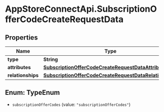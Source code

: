 # AppStoreConnectApi.SubscriptionOfferCodeCreateRequestData

## Properties

Name | Type | Description | Notes
------------ | ------------- | ------------- | -------------
**type** | **String** |  | 
**attributes** | [**SubscriptionOfferCodeCreateRequestDataAttributes**](SubscriptionOfferCodeCreateRequestDataAttributes.md) |  | 
**relationships** | [**SubscriptionOfferCodeCreateRequestDataRelationships**](SubscriptionOfferCodeCreateRequestDataRelationships.md) |  | 



## Enum: TypeEnum


* `subscriptionOfferCodes` (value: `"subscriptionOfferCodes"`)





